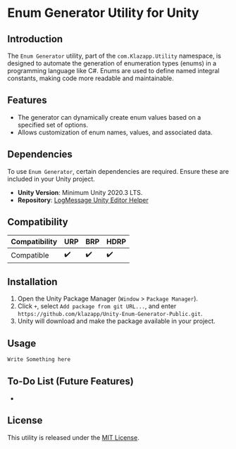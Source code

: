 # Enum Generator Utility for Unity

## Introduction
The `Enum Generator` utility, part of the `com.Klazapp.Utility` namespace, is designed to automate the generation of enumeration types (enums) in a programming language like C#. Enums are used to define named integral constants, making code more readable and maintainable.

## Features
- The generator can dynamically create enum values based on a specified set of options.
- Allows customization of enum names, values, and associated data.

## Dependencies
To use `Enum Generator`, certain dependencies are required. Ensure these are included in your Unity project.
- **Unity Version**: Minimum Unity 2020.3 LTS.
- **Repository**: [LogMessage Unity Editor Helper](https://github.com/klazapp/Unity-Editor-Helper-Public.git)

## Compatibility
| Compatibility        | URP | BRP | HDRP |
|----------------------|-----|-----|------|
| Compatible           | ✔️  | ✔️  | ✔️   |

## Installation
1. Open the Unity Package Manager (`Window` > `Package Manager`).
2. Click `+`, select `Add package from git URL...`, and enter `https://github.com/klazapp/Unity-Enum-Generator-Public.git`.
3. Unity will download and make the package available in your project.

## Usage
```csharp
Write Something here
```

## To-Do List (Future Features)
- 
## License
This utility is released under the [MIT License](LICENSE).
